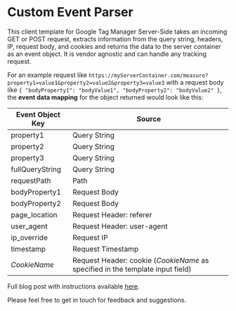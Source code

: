 # Custom Event Parser

This client template for Google Tag Manager Server-Side takes an incoming GET or POST request, extracts information from the query string, headers, IP, request body, and cookies and returns the data to the server container as an event object. It is vendor agnostic and can handle any tracking request.

For an example request like `https://myServerContainer.com/measure?property1=value1&property2=value2&property3=value3` with a request body like `{
    "bodyProperty1": "bodyValue1",
    "bodyProperty2": "bodyValue2"
}`, the **event data mapping** for the object returned would look like this:

Event Object Key | Source
--- | ---
property1 | Query String 
property2 | Query String
property3 | Query String
fullQueryString | Query String
requestPath | Path
bodyProperty1 | Request Body
bodyProperty2 | Request Body
page_location | Request Header: referer
user_agent | Request Header: user-agent
ip_override | Request IP
timestamp | Request Timestamp
*CookieName* | Request Header: cookie (*CookieName* as specified in the template input field)

Full blog post with instructions available [here](https://nhinternesch.medium.com/google-tag-manager-server-side-parsing-event-data-from-any-custom-vendor-request-4d2ea7f25991). 

Please feel free to get in touch for feedback and suggestions. 
